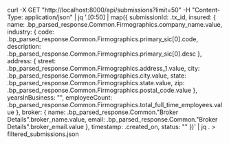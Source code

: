 curl -X GET "http://localhost:8000/api/submissions?limit=50" -H "Content-Type: application/json" | jq '.[0:50] | map({
  submissionId: .tx_id,
  insured: {
    name: .bp_parsed_response.Common.Firmographics.company_name.value,
    industry: {
      code: .bp_parsed_response.Common.Firmographics.primary_sic[0].code,
      description: .bp_parsed_response.Common.Firmographics.primary_sic[0].desc
    },
    address: {
      street: .bp_parsed_response.Common.Firmographics.address_1.value,
      city: .bp_parsed_response.Common.Firmographics.city.value,
      state: .bp_parsed_response.Common.Firmographics.state.value,
      zip: .bp_parsed_response.Common.Firmographics.postal_code.value
    },
    yearsInBusiness: "",
    employeeCount: .bp_parsed_response.Common.Firmographics.total_full_time_employees.value
  },
  broker: {
    name: .bp_parsed_response.Common."Broker Details".broker_name.value,
    email: .bp_parsed_response.Common."Broker Details".broker_email.value
  },
  timestamp: .created_on,
  status: ""
})' | jq . > filtered_submissions.json